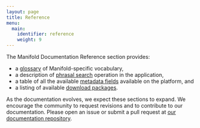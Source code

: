 ```yaml
---
layout: page
title: Reference
menu:
  main:
    identifier: reference
    weight: 9
---
```


The Manifold Documentation Reference section provides:

- a [glossary](/docs/reference/glossary.html) of Manifold-specific vocabulary,
- a description of [phrasal search](/docs/reference/search.html) operation in the application,
- a table of all the available [metadata fields](/docs/reference/metadata.html) available on the platform, and
- a listing of available [download packages](/docs/reference/downloads.html).

As the documentation evolves, we expect these sections to expand. We encourage the community to request revisions and to contribute to our documentation. Please open an issue or submit a pull request at [our documentation repository](https://github.com/ManifoldScholar/manifold-docs-jekyll).
